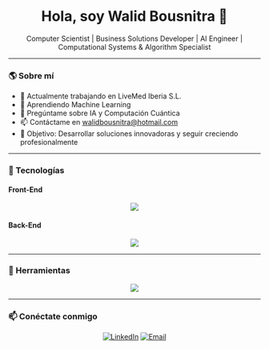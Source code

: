 
<h1 align="center">Hola, soy Walid Bousnitra 👋</h1>
<p align="center">
  Computer Scientist | Business Solutions Developer | AI Engineer | Computational Systems & Algorithm Specialist
</p>

---

### 🌎 Sobre mí

- 🔭 Actualmente trabajando en LiveMed Iberia S.L.
- 🌱 Aprendiendo Machine Learning
- 💬 Pregúntame sobre IA y Computación Cuántica
- 📫 Contáctame en walidbousnitra@hotmail.com
- 🎯 Objetivo: Desarrollar soluciones innovadoras y seguir creciendo profesionalmente

---

### 🚀 Tecnologías

#### Front-End

<p align="center">
  <a href="https://skillicons.dev">
 <img src="https://skillicons.dev/icons?i=bootstrap,html,css,js,nodejs" />
  </a>
</p>

#### Back-End

<p align="center">
  <a href="https://skillicons.dev">
  <img src="https://skillicons.dev/icons?i=python,django,selenium,java,azure,bash,c,cpp,postgres,haskell" />
  </a>
</p>

---

### 🚀 Herramientas

<p align="center">
  <a href="https://skillicons.dev">
 <img src="https://skillicons.dev/icons?i=idea,eclipse,linux,matlab,visualstudio,vscode,androidstudio,firebase,git,github,ai,ps,notion"/>
  </a>
</p>

---

### 📫 Conéctate conmigo

<p align="center">
  <a href="https://linkedin.com/in/walid-bousnitra/"><img src="https://img.shields.io/badge/LinkedIn-blue?style=for-the-badge&logo=linkedin" alt="LinkedIn" /></a>
  <a href="mailto:walidbousnitra@hotmail.com"><img src="https://img.shields.io/badge/Email-red?style=for-the-badge&logo=gmail" alt="Email" /></a>
</p>
